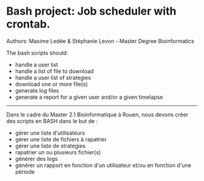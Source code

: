 # Bash project: Job scheduler with crontab.

Authors: Maxime Ledée & Stéphanie Levon - Master Degree Bioinformatics

The bash scripts should:
- handle a user list
- handle a list of file to download
- handle a user list of strategies
- download one or more file(s)
- generate log files
- generate a report for a given user and/or a given timelapse

--------------------------------------------------------------------------------------------

Dans le cadre du Master 2.1 Bioinformatique à Rouen, nous devons créer des scripts en BASH dans le but de :
- gérer une liste d'utilisateurs
- gérer une liste de fichiers à rapatrier
- gérer une liste de stratégies
- rapatrier un ou plusieurs fichier(s)
- générer des logs
- générer un rapport en fonction d'un utilisateur et/ou en fonction d'une période
